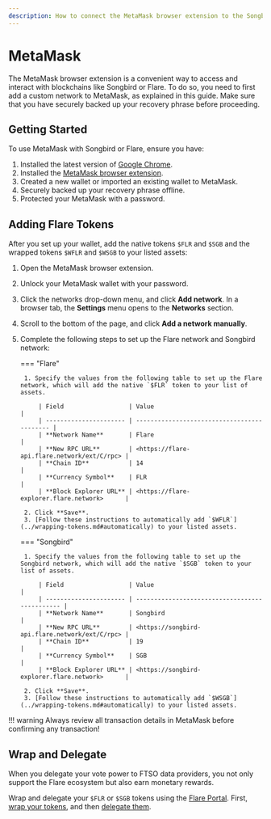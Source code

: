 ```yaml
---
description: How to connect the MetaMask browser extension to the Songbird or Flare networks
---
```


# MetaMask

The MetaMask browser extension is a convenient way to access and interact with blockchains like Songbird or Flare.
To do so, you need to first add a custom network to MetaMask, as explained in this guide.
Make sure that you have securely backed up your recovery phrase before proceeding.

## Getting Started

To use MetaMask with Songbird or Flare, ensure you have:

1. Installed the latest version of [Google Chrome](https://www.google.com/chrome/).
2. Installed the [MetaMask browser extension](https://metamask.io/download.html).
3. Created a new wallet or imported an existing wallet to MetaMask.
4. Securely backed up your recovery phrase offline.
5. Protected your MetaMask with a password.

## Adding Flare Tokens

After you set up your wallet, add the native tokens `$FLR` and `$SGB` and the wrapped tokens `$WFLR` and `$WSGB` to your listed assets:

1. Open the MetaMask browser extension.
2. Unlock your MetaMask wallet with your password.
3. Click the networks drop-down menu, and click **Add network**. In a browser tab, the **Settings** menu opens to the **Networks** section.
4. Scroll to the bottom of the page, and click **Add a network manually**.
5. Complete the following steps to set up the Flare network and Songbird network:

    === "Flare"

        1. Specify the values from the following table to set up the Flare network, which will add the native `$FLR` token to your list of assets.

            | Field                  | Value                                       |
            | ---------------------- | ------------------------------------------- |
            | **Network Name**       | Flare                                       |
            | **New RPC URL**        | <https://flare-api.flare.network/ext/C/rpc> |
            | **Chain ID**           | 14                                          |
            | **Currency Symbol**    | FLR                                         |
            | **Block Explorer URL** | <https://flare-explorer.flare.network>      |

        2. Click **Save**.
        3. [Follow these instructions to automatically add `$WFLR`](../wrapping-tokens.md#automatically) to your listed assets.

    === "Songbird"

        1. Specify the values from the following table to set up the Songbird network, which will add the native `$SGB` token to your list of assets.

            | Field                  | Value                                          |
            | ---------------------- | ---------------------------------------------- |
            | **Network Name**       | Songbird                                       |
            | **New RPC URL**        | <https://songbird-api.flare.network/ext/C/rpc> |
            | **Chain ID**           | 19                                             |
            | **Currency Symbol**    | SGB                                            |
            | **Block Explorer URL** | <https://songbird-explorer.flare.network>      |

        2. Click **Save**.
        3. [Follow these instructions to automatically add `$WSGB`](../wrapping-tokens.md#automatically) to your listed assets.

!!! warning
    Always review all transaction details in MetaMask before confirming any transaction!

## Wrap and Delegate

When you delegate your vote power to FTSO data providers, you not only support the Flare ecosystem but also earn monetary rewards.

Wrap and delegate your `$FLR` or `$SGB` tokens using the [Flare Portal](https://portal.flare.network/). First, [wrap your tokens](../wrapping-tokens.md), and then [delegate them](../delegation/managing-delegations.md#delegating-your-vote-power).

